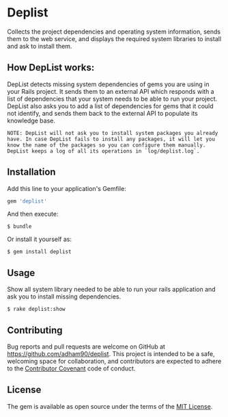 # Deplist

Collects the project dependencies and operating system information, sends them to the web service, and displays the required system libraries to install and ask to install them.

## How DepList works:

DepList detects missing system dependencies of gems you are using in your Rails project. It sends them to an external API which responds with a list of dependencies that your system needs to be able to run your project. DepList also asks you to add a list of dependencies for gems that it could not identify, and sends them back to the external API to populate its knowledge base.

    NOTE: DepList will not ask you to install system packages you already have. In case DepList fails to install any packages, it will let you know the name of the packages so you can configure them manually. DepList keeps a log of all its operations in `log/deplist.log`.

## Installation

Add this line to your application's Gemfile:

```ruby
gem 'deplist'
```

And then execute:

    $ bundle

Or install it yourself as:

    $ gem install deplist

## Usage

Show all system library needed to be able to run your rails application and ask you to install missing dependencies.

    $ rake deplist:show

## Contributing

Bug reports and pull requests are welcome on GitHub at https://github.com/adham90/deplist. This project is intended to be a safe, welcoming space for collaboration, and contributors are expected to adhere to the [Contributor Covenant](http://contributor-covenant.org) code of conduct.


## License

The gem is available as open source under the terms of the [MIT License](http://opensource.org/licenses/MIT).
